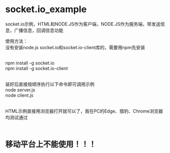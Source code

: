 # socket.io_example
socket.io示例，HTML和NODE.JS作为客户端，NODE.JS作为服务端，带发送信息，广播信息，回调信息功能

使用方法：
<br>
没有安装node.js socket.io和socket.io-client库的，需要用npm先安装
<br><br>

npm install -g socket.io
<br>
npm install -g socket.io-client
<br><br>

装好后直接按顺序执行以下命令即可调用示例
<br>
node server.js
<br>
node client.js
<br><br>

HTML示例直接用浏览器打开就可以了，我在PC的Edge、猎豹、Chrome浏览器均测试通过
<br><br>
# `移动平台上不能使用！！！`
